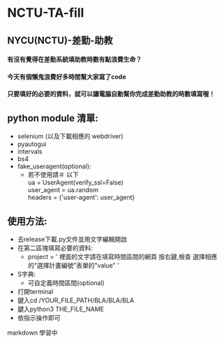# NCTU-TA-fill

## NYCU(NCTU)-差勤-助教  
#### 有沒有覺得在差勤系統填助教時數有點浪費生命？  
#### 今天有個懶鬼浪費好多時間幫大家寫了code  
#### 只要填好的必要的資料，就可以讓電腦自動幫你完成差勤助教的時數填寫喔！  
  
  
## python module 清單:  
- selenium (以及下載相應的 webdriver)  
- pyautogui  
- intervals  
- bs4
- fake_useragent(optional):  
    - 若不使用請＃ 以下  
      ua = UserAgent(verify_ssl=False)  
      user_agent = ua.random  
      headers = {'user-agent': user_agent}  
  
  
## 使用方法:  
- 去release下載.py文件並用文字編輯開啟  
- 在第二區塊填寫必要的資料:  
  - project = ' 裡面的文字請在填寫時間區間的網頁 按右鍵,檢查 選擇相應的“選擇計畫編號”表單的"value" '  
- S字典:  
  - 可自定義時間區間(optional)  
- 打開terminal  
- 鍵入cd /YOUR_FILE_PATH/BLA/BLA/BLA  
- 鍵入python3 THE_FILE_NAME  
- 依指示操作即可  
  
  
markdown 學習中
